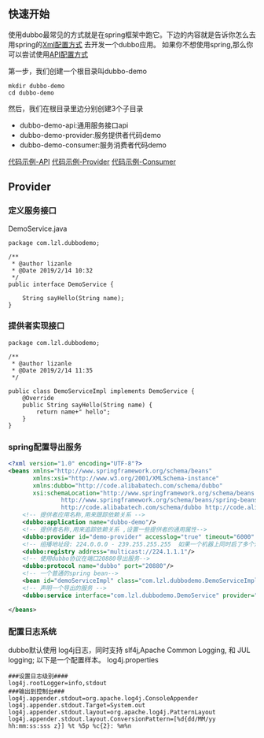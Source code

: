 ## 快速开始
使用dubbo最常见的方式就是在spring框架中跑它。下边的内容就是告诉你怎么去用spring的[Xml配置方式](https://docs.spring.io/spring/docs/4.2.x/spring-framework-reference/html/xsd-configuration.html)
去开发一个dubbo应用。
如果你不想使用spring,那么你可以尝试使用[API配置方式](../../doc/5、配置/5.3API配置.md)

第一步，我们创建一个根目录叫dubbo-demo
```jshelllanguage
mkdir dubbo-demo
cd dubbo-demo
```
然后，我们在根目录里边分别创建3个子目录

- dubbo-demo-api:通用服务接口api
- dubbo-demo-provider:服务提供者代码demo
- dubbo-demo-consumer:服务消费者代码demo

[代码示例-API](../../../dubbodemoapi)
[代码示例-Provider](../../../dubbodemoprovider)
[代码示例-Consumer](../../../dubbodemoconsumer)

## Provider

### 定义服务接口
DemoService.java
```jshelllanguage
package com.lzl.dubbodemo;

/**
 * @author lizanle
 * @Date 2019/2/14 10:32
 */
public interface DemoService {

    String sayHello(String name);
}

```
### 提供者实现接口
```jshelllanguage
package com.lzl.dubbodemo;

/**
 * @author lizanle
 * @Date 2019/2/14 11:35
 */

public class DemoServiceImpl implements DemoService {
    @Override
    public String sayHello(String name) {
        return name+" hello";
    }
}
```

### spring配置导出服务

```xml
<?xml version="1.0" encoding="UTF-8"?>
<beans xmlns="http://www.springframework.org/schema/beans"
       xmlns:xsi="http://www.w3.org/2001/XMLSchema-instance"
       xmlns:dubbo="http://code.alibabatech.com/schema/dubbo"
       xsi:schemaLocation="http://www.springframework.org/schema/beans
               http://www.springframework.org/schema/beans/spring-beans-3.0.xsd
               http://code.alibabatech.com/schema/dubbo http://code.alibabatech.com/schema/dubbo/dubbo.xsd ">
    <!-- 提供者应用名称,用来跟踪依赖关系 -->
    <dubbo:application name="dubbo-demo"/>
    <!-- 提供者名称,用来追踪依赖关系 ,设置一些提供者的通用属性-->
    <dubbo:provider id="demo-provider" accesslog="true" timeout="6000" application="dubbo-demo"/>
    <!-- 组播地址段: 224.0.0.0 - 239.255.255.255  如果一个机器上同时启了多个消费者进程,消费者需声明 unicast=false,否则只会有一个消费者能收到消息-->
    <dubbo:registry address="multicast://224.1.1.1"/>
    <!-- 使用dubbo协议在端口20880导出服务-->
    <dubbo:protocol name="dubbo" port="20880"/>
    <!-- 一个普通的spring bean-->
    <bean id="demoServiceImpl" class="com.lzl.dubbodemo.DemoServiceImpl"/>
    <!-- 声明一个导出的服务 -->
    <dubbo:service interface="com.lzl.dubbodemo.DemoService" provider="demo-provider" ref="demoServiceImpl"/>

</beans>
```

### 配置日志系统
dubbo默认使用 log4j日志，同时支持 slf4j,Apache Common Logging, 和 JUL logging;
以下是一个配置样本。
log4j.properties
```properties
###设置日志级别####
log4j.rootLogger=info,stdout
###输出到控制台###
log4j.appender.stdout=org.apache.log4j.ConsoleAppender
log4j.appender.stdout.Target=System.out
log4j.appender.stdout.layout=org.apache.log4j.PatternLayout
log4j.appender.stdout.layout.ConversionPattern=[%d{dd/MM/yy hh:mm:ss:sss z}] %t %5p %c{2}: %m%n
```
